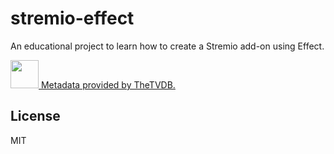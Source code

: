 # stremio-effect

An educational project to learn how to create a Stremio add-on using Effect.

<a class="thetvdbattribution" style="" href="https://thetvdb.com/subscribe">
  <img src="https://www.thetvdb.com/images/attribution/logo2.png" height="45">
  Metadata provided by TheTVDB.
</a>

## License

MIT
